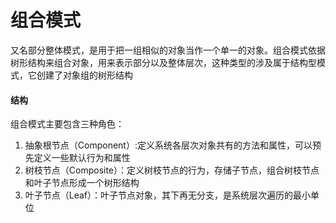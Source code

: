 # 组合模式

又名部分整体模式，是用于把一组相似的对象当作一个单一的对象。组合模式依据树形结构来组合对象，用来表示部分以及整体层次，这种类型的涉及属于结构型模式，它创建了对象组的树形结构

#### 结构

组合模式主要包含三种角色：

1. 抽象根节点（Component）:定义系统各层次对象共有的方法和属性，可以预先定义一些默认行为和属性
2. 树枝节点（Composite）：定义树枝节点的行为，存储子节点，组合树枝节点和叶子节点形成一个树形结构
3. 叶子节点（Leaf）：叶子节点对象，其下再无分支，是系统层次遍历的最小单位

​	